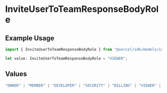 # InviteUserToTeamResponseBodyRole

## Example Usage

```typescript
import { InviteUserToTeamResponseBodyRole } from "@vercel/sdk/models/inviteusertoteamop.js";

let value: InviteUserToTeamResponseBodyRole = "VIEWER";
```

## Values

```typescript
"OWNER" | "MEMBER" | "DEVELOPER" | "SECURITY" | "BILLING" | "VIEWER" | "CONTRIBUTOR"
```